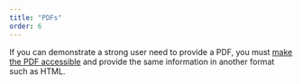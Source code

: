```yaml
---
title: "PDFs"
order: 6
---
```


If you can demonstrate a strong user need to provide a PDF, you must [make the PDF accessible]() and provide the same information in another format such as HTML.
